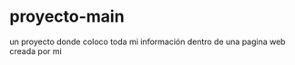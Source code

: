 # proyecto-main
un proyecto donde coloco toda mi información dentro de una pagina web creada por mi
